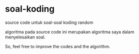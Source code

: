 # soal-koding
source code untuk soal-soal koding random

algoritma pada source code ini merupakan algoritma saya dalam menyelesaikan soal. 

So, feel free to improve the codes and the algorithm.


